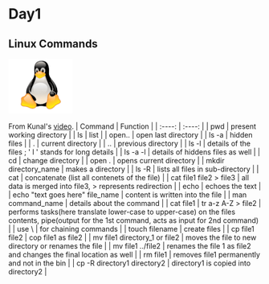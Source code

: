 <h1>Day1</h1>
<h2>Linux Commands</h2>
<img src="https://github.com/itsOmSarraf/Daily-Learning/blob/main/resources/png-clipart-penguin-linux-tux-computer-software-svg-gallery-computer-vertebrate-removebg-preview.png" width="128"/>

From Kunal's [video](https://youtu.be/iwolPf6kN-k).
|    Command   |    Function   |
|    :----:   |    :----:   |
| pwd | present working directory |
| ls | list |
| open.. | open last directory |
| ls -a | hidden files |
| . | current directory |
| .. | previous directory |
| ls -l | details of the files ; ' l ' stands for long details |
| ls -a -l | details of hiddens files as well |
| cd | change directory |
| open . | opens current directory |
| mkdir directory_name | makes a directory |
| ls -R | lists all files in sub-directory |
| cat | concatenate (list all contenets of the file) |
| cat file1 file2 > file3 | all data is merged into file3, > represents redirection |
| echo | echoes the text |
| echo "text goes here" file_name | content is written into the file |
| man command_name | details about the command |
| cat file1 \| tr a-z A-Z > file2 | performs tasks(here translate lower-case to upper-case) on the files contents, pipe(output for the 1st command, acts as input for 2nd command) |
| use \ | for chaining commands |
| touch filename | create files |
| cp file1 file2 | cop file1 as file2 |
| mv file1 directory_1 or file2 | moves the file to new directory or renames the file |
| mv file1 ../file2 | renames the file 1 as file2 and changes the final location as well |
| rm file1 | removes file1 permanently and not in the bin |
| cp -R directory1 directory2 | directory1 is copied into directory2 |
